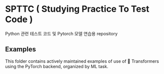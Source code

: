 # SPTTC ( Studying Practice To Test Code )

Python 관련 테스트 코드 및 Pytorch 모델 연습용 repository


## Examples
This folder contains actively maintained examples of use of 🤗 Transformers using the PyTorch backend, organized by ML task.